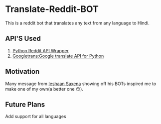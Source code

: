 # Translate-Reddit-BOT
This is a reddit bot that translates any text from any language to Hindi.
## API'S Used
1. [Python Reddit API Wrapper](https://praw.readthedocs.io/en/latest/getting_started/quick_start.html)
2. [Googletrans:Google translate API for Python](https://py-googletrans.readthedocs.io/en/latest/)
## Motivation
Many message from [Ieshaan Saxena](https://github.com/ieshaan12) showing off his BOTs inspired me to make one of my own(a better one 😏).
## Future Plans
Add support for all languages
 
